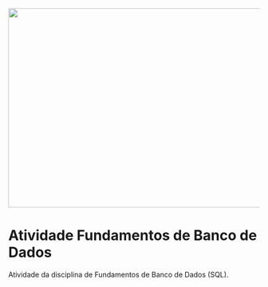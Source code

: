 <div align="center">
<img src="https://user-images.githubusercontent.com/71513260/151648758-ff040416-e554-4311-aa01-aaf090964b6d.png" width="600" height="400"/>
</div>

# Atividade Fundamentos de Banco de Dados
Atividade da disciplina de Fundamentos de Banco de Dados (SQL). 
